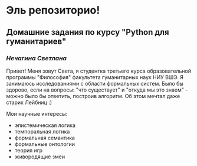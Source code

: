 # Эль репозиторио! 
## Домашние задания по курсу "Python для гуманитариев"
### *Нечагина Светлана*

Привет! Меня зовут Света, я студентка третьего курса образовательной программы "Философия" факультета гуманитарных наук НИУ ВШЭ. Я занимаюсь исследованиями с области формальных систем. Было бы здорово, если на вопросы: "что существует" и "откуда мы это знаем" - можно было бы ответить, построив алгоритм. Об этом мечтал даже старик Лейбниц :) 

Мои научные интересы: 
- эпистемическая логика
- темпоральная логика 
- формальная семантика
- формальные онтологии
- теория игр 
- живородящие змеи


